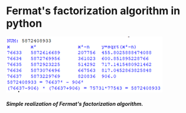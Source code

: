 # Fermat's factorization algorithm in python
![demo](demo.png)
##### Simple realization of Fermat's factorization algorithm.